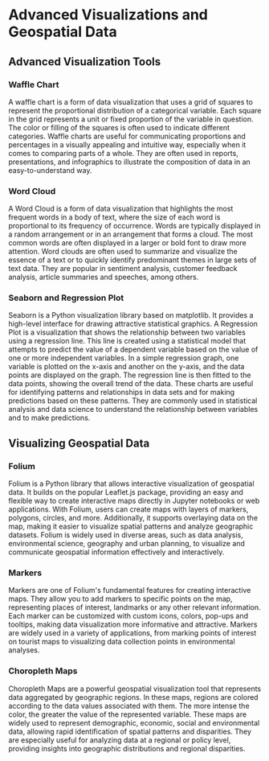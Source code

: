 # Advanced Visualizations and Geospatial Data

## Advanced Visualization Tools

### Waffle Chart
A waffle chart is a form of data visualization that uses a grid of squares to represent the proportional distribution of a categorical variable. 
Each square in the grid represents a unit or fixed proportion of the variable in question. The color or filling of the squares is often used to indicate different 
categories. Waffle charts are useful for communicating proportions and percentages in a visually appealing and intuitive way, especially when it comes to comparing 
parts of a whole. They are often used in reports, presentations, and infographics to illustrate the composition of data in an easy-to-understand way.

### Word Cloud
A Word Cloud is a form of data visualization that highlights the most frequent words in a body of text, where the size of each word is proportional to its 
frequency of occurrence. Words are typically displayed in a random arrangement or in an arrangement that forms a cloud. The most common words are often displayed 
in a larger or bold font to draw more attention. Word clouds are often used to summarize and visualize the essence of a text or to quickly identify predominant themes 
in large sets of text data. They are popular in sentiment analysis, customer feedback analysis, article summaries and speeches, among others.

### Seaborn and Regression Plot
Seaborn is a Python visualization library based on matplotlib. It provides a high-level interface for drawing attractive statistical graphics.
A Regression Plot is a visualization that shows the relationship between two variables using a regression line. This line is created using a statistical model that attempts to predict the value of a dependent variable based on the value of one or more independent variables. In a simple regression graph, one variable is plotted on the x-axis and another on the y-axis, and the data points are displayed on the graph. The regression line is then fitted to the data points, showing the overall trend of the data. These charts are useful for identifying patterns and relationships in data sets and for making predictions based on these patterns. They are commonly used in statistical analysis and data science to understand the relationship between variables and to make predictions.


## Visualizing Geospatial Data
### Folium
Folium is a Python library that allows interactive visualization of geospatial data. It builds on the popular Leaflet.js package, providing an easy and flexible way to create interactive maps directly in Jupyter notebooks or web applications. With Folium, users can create maps with layers of markers, polygons, circles, and more. Additionally, it supports overlaying data on the map, making it easier to visualize spatial patterns and analyze geographic datasets. Folium is widely used in diverse areas, such as data analysis, environmental science, geography and urban planning, to visualize and communicate geospatial information effectively and interactively.

### Markers
Markers are one of Folium's fundamental features for creating interactive maps. They allow you to add markers to specific points on the map, representing places of interest, landmarks or any other relevant information. Each marker can be customized with custom icons, colors, pop-ups and tooltips, making data visualization more informative and attractive. Markers are widely used in a variety of applications, from marking points of interest on tourist maps to visualizing data collection points in environmental analyses.

### Choropleth Maps
Choropleth Maps are a powerful geospatial visualization tool that represents data aggregated by geographic regions. In these maps, regions are colored according to the data values associated with them. The more intense the color, the greater the value of the represented variable. These maps are widely used to represent demographic, economic, social and environmental data, allowing rapid identification of spatial patterns and disparities. They are especially useful for analyzing data at a regional or policy level, providing insights into geographic distributions and regional disparities.
